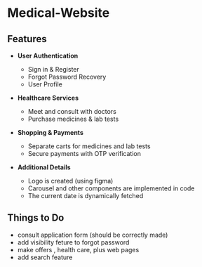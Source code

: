 # Medical-Website

## Features  

- **User Authentication**  
  - Sign in & Register  
  - Forgot Password Recovery
  - User Profile

- **Healthcare Services**  
  - Meet and consult with doctors  
  - Purchase medicines & lab tests  

- **Shopping & Payments**  
  - Separate carts for medicines and lab tests  
  - Secure payments with OTP verification  

- **Additional Details**
  - Logo is created (using figma) 
  - Carousel and other components are implemented in code  
  - The current date is dynamically fetched
 
## Things to Do
  - consult application form (should be correctly made)
  - add visibility feture to forgot password
  - make offers , health care, plus web pages
  - add search feature
